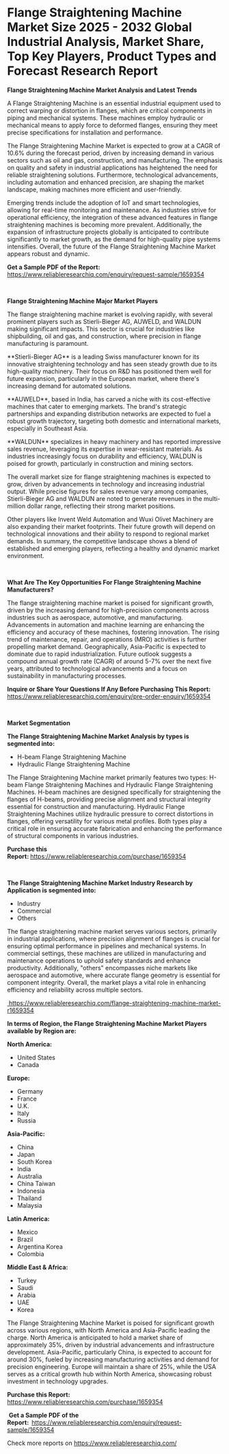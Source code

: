 <p><h1>Flange Straightening Machine Market Size 2025 - 2032 Global Industrial Analysis, Market Share, Top Key Players, Product Types and Forecast Research Report</h1></p><p><strong>Flange Straightening Machine Market Analysis and Latest Trends</strong></p>
<p><p>A Flange Straightening Machine is an essential industrial equipment used to correct warping or distortion in flanges, which are critical components in piping and mechanical systems. These machines employ hydraulic or mechanical means to apply force to deformed flanges, ensuring they meet precise specifications for installation and performance.</p><p>The Flange Straightening Machine Market is expected to grow at a CAGR of 10.6% during the forecast period, driven by increasing demand in various sectors such as oil and gas, construction, and manufacturing. The emphasis on quality and safety in industrial applications has heightened the need for reliable straightening solutions. Furthermore, technological advancements, including automation and enhanced precision, are shaping the market landscape, making machines more efficient and user-friendly.</p><p>Emerging trends include the adoption of IoT and smart technologies, allowing for real-time monitoring and maintenance. As industries strive for operational efficiency, the integration of these advanced features in flange straightening machines is becoming more prevalent. Additionally, the expansion of infrastructure projects globally is anticipated to contribute significantly to market growth, as the demand for high-quality pipe systems intensifies. Overall, the future of the Flange Straightening Machine Market appears robust and dynamic.</p></p>
<p><strong>Get a Sample PDF of the Report:&nbsp;</strong> <a href="https://www.reliableresearchiq.com/enquiry/request-sample/1659354?utm_campaign=2237&utm_medium=2&utm_source=Github&utm_content=ia&utm_term=17022025&utm_id=flange-straightening-machine">https://www.reliableresearchiq.com/enquiry/request-sample/1659354</a></p>
<p>&nbsp;</p>
<p><strong>Flange Straightening Machine Major Market Players</strong></p>
<p><p>The flange straightening machine market is evolving rapidly, with several prominent players such as Stierli-Bieger AG, AUWELD, and WALDUN making significant impacts. This sector is crucial for industries like shipbuilding, oil and gas, and construction, where precision in flange manufacturing is paramount.</p><p>**Stierli-Bieger AG** is a leading Swiss manufacturer known for its innovative straightening technology and has seen steady growth due to its high-quality machinery. Their focus on R&D has positioned them well for future expansion, particularly in the European market, where there's increasing demand for automated solutions.</p><p>**AUWELD**, based in India, has carved a niche with its cost-effective machines that cater to emerging markets. The brand's strategic partnerships and expanding distribution networks are expected to fuel a robust growth trajectory, targeting both domestic and international markets, especially in Southeast Asia.</p><p>**WALDUN** specializes in heavy machinery and has reported impressive sales revenue, leveraging its expertise in wear-resistant materials. As industries increasingly focus on durability and efficiency, WALDUN is poised for growth, particularly in construction and mining sectors.</p><p>The overall market size for flange straightening machines is expected to grow, driven by advancements in technology and increasing industrial output. While precise figures for sales revenue vary among companies, Stierli-Bieger AG and WALDUN are noted to generate revenues in the multi-million dollar range, reflecting their strong market positions.</p><p>Other players like Invent Weld Automation and Wuxi Olivet Machinery are also expanding their market footprints. Their future growth will depend on technological innovations and their ability to respond to regional market demands. In summary, the competitive landscape shows a blend of established and emerging players, reflecting a healthy and dynamic market environment.</p></p>
<p>&nbsp;</p>
<p><strong>What Are The Key Opportunities For Flange Straightening Machine Manufacturers?</strong></p>
<p><p>The flange straightening machine market is poised for significant growth, driven by the increasing demand for high-precision components across industries such as aerospace, automotive, and manufacturing. Advancements in automation and machine learning are enhancing the efficiency and accuracy of these machines, fostering innovation. The rising trend of maintenance, repair, and operations (MRO) activities is further propelling market demand. Geographically, Asia-Pacific is expected to dominate due to rapid industrialization. Future outlook suggests a compound annual growth rate (CAGR) of around 5-7% over the next five years, attributed to technological advancements and a focus on sustainability in manufacturing processes.</p></p>
<p><strong>Inquire or Share Your Questions If Any Before Purchasing This Report:</strong> <a href="https://www.reliableresearchiq.com/enquiry/pre-order-enquiry/1659354?utm_campaign=2237&utm_medium=2&utm_source=Github&utm_content=ia&utm_term=17022025&utm_id=flange-straightening-machine">https://www.reliableresearchiq.com/enquiry/pre-order-enquiry/1659354</a></p>
<p>&nbsp;</p>
<p><strong>Market Segmentation</strong></p>
<p><strong>The Flange Straightening Machine Market Analysis by types is segmented into:</strong></p>
<p><ul><li>H-beam Flange Straightening Machine</li><li>Hydraulic Flange Straightening Machine</li></ul></p>
<p><p>The Flange Straightening Machine market primarily features two types: H-beam Flange Straightening Machines and Hydraulic Flange Straightening Machines. H-beam machines are designed specifically for straightening the flanges of H-beams, providing precise alignment and structural integrity essential for construction and manufacturing. Hydraulic Flange Straightening Machines utilize hydraulic pressure to correct distortions in flanges, offering versatility for various metal profiles. Both types play a critical role in ensuring accurate fabrication and enhancing the performance of structural components in various industries.</p></p>
<p><strong>Purchase this Report:&nbsp;</strong><a href="https://www.reliableresearchiq.com/purchase/1659354?utm_campaign=2237&utm_medium=2&utm_source=Github&utm_content=ia&utm_term=17022025&utm_id=flange-straightening-machine">https://www.reliableresearchiq.com/purchase/1659354</a></p>
<p>&nbsp;</p>
<p><strong>The Flange Straightening Machine Market Industry Research by Application is segmented into:</strong></p>
<p><ul><li>Industry</li><li>Commercial</li><li>Others</li></ul></p>
<p><p>The flange straightening machine market serves various sectors, primarily in industrial applications, where precision alignment of flanges is crucial for ensuring optimal performance in pipelines and mechanical systems. In commercial settings, these machines are utilized in manufacturing and maintenance operations to uphold safety standards and enhance productivity. Additionally, "others" encompasses niche markets like aerospace and automotive, where accurate flange geometry is essential for component integrity. Overall, the market plays a vital role in enhancing efficiency and reliability across multiple sectors.</p></p>
<p><a href="https://www.reliableresearchiq.com/flange-straightening-machine-market-r1659354?utm_campaign=2237&utm_medium=2&utm_source=Github&utm_content=ia&utm_term=17022025&utm_id=flange-straightening-machine">&nbsp;https://www.reliableresearchiq.com/flange-straightening-machine-market-r1659354</a></p>
<p><strong>In terms of Region, the Flange Straightening Machine Market Players available by Region are:</strong></p>
<p>
    <p> <strong> North America: </strong>
        <ul>
            <li>United States</li>
            <li>Canada</li>
        </ul>
        </p> 
    <p> <strong> Europe: </strong>
        <ul>
            <li>Germany</li>
            <li>France</li>
            <li>U.K.</li>
            <li>Italy</li>
            <li>Russia</li>
        </ul>
        </p> 
    <p> <strong> Asia-Pacific: </strong>
        <ul>
            <li>China</li>
            <li>Japan</li>
            <li>South Korea</li>
            <li>India</li>
            <li>Australia</li>
            <li>China Taiwan</li>
            <li>Indonesia</li>
            <li>Thailand</li>
            <li>Malaysia</li>
        </ul>
        </p> 
    <p> <strong> Latin America: </strong>
        <ul>
            <li>Mexico</li>
            <li>Brazil</li>
            <li>Argentina Korea</li>
            <li>Colombia</li>
        </ul>
        </p> 
    <p> <strong> Middle East & Africa: </strong>
        <ul>
            <li>Turkey</li>
            <li>Saudi</li>
            <li>Arabia</li>
            <li>UAE</li>
            <li>Korea</li>
        </ul>
    </p>
    </p>
<p><p>The Flange Straightening Machine Market is poised for significant growth across various regions, with North America and Asia-Pacific leading the charge. North America is anticipated to hold a market share of approximately 35%, driven by industrial advancements and infrastructure development. Asia-Pacific, particularly China, is expected to account for around 30%, fueled by increasing manufacturing activities and demand for precision engineering. Europe will maintain a share of 25%, while the USA serves as a critical growth hub within North America, showcasing robust investment in technology upgrades.</p></p>
<p><strong>Purchase this Report: </strong><a href="https://www.reliableresearchiq.com/purchase/1659354?utm_campaign=2237&utm_medium=2&utm_source=Github&utm_content=ia&utm_term=17022025&utm_id=flange-straightening-machine">https://www.reliableresearchiq.com/purchase/1659354</a></p>
<p>&nbsp;<strong>Get a Sample PDF of the Report:&nbsp;&nbsp;</strong><a href="https://www.reliableresearchiq.com/enquiry/request-sample/1659354?utm_campaign=2237&utm_medium=2&utm_source=Github&utm_content=ia&utm_term=17022025&utm_id=flange-straightening-machine">https://www.reliableresearchiq.com/enquiry/request-sample/1659354</a></p>
<p><strong></strong></p>
<p>Check more reports on <a href="https://www.reliableresearchiq.com/?utm_campaign=2237&utm_medium=2&utm_source=Github&utm_content=ia&utm_term=17022025&utm_id=flange-straightening-machine">https://www.reliableresearchiq.com/</a></p>